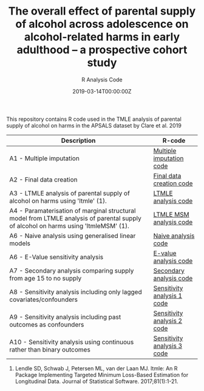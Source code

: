 ﻿---
title: 'The overall effect of parental supply of alcohol across adolescence on alcohol-related harms in early adulthood – a prospective cohort study'
subtitle: 'R Analysis Code'
summary: R Analysis Code
authors:
- admin
tags:
- Alcohol
- Adolescence
- Longitudinal cohort study
- Causal inference
categories: []
date: "2019-03-14T00:00:00Z"
lastmod: "2019-06-22T00:00:00Z"
featured: false
draft: false
image:
  placement: 2
  caption: ""
  focal_point: ""
  preview_only: false
projects:
- APSALS
- causal-inference
---

This repository contains R code used in the TMLE analysis of parental supply of alcohol on harms in the APSALS dataset by Clare et al. 2019

| Description | R-code |
| --- | --- |
| A1 - Multiple imputation | [Multiple imputation code](Code/A1_multiple_imputation.R) |
| A2 - Final data creation | [Final data creation code](Code/A2_final_data_creation.R) |
| A3 - LTMLE analysis of parental supply of alcohol on harms using 'ltmle' (1). | [LTMLE analysis code](Code/A3_ltmle_analysis.R) |
| A4 - Paramaterisation of marginal structural model from LTMLE analysis of parental supply of alcohol on harms using 'ltmleMSM' (1). | [LTMLE MSM analysis code](Code/A4_ltmle_msm_analysis.R) |
| A6 - Naive analysis using generalised linear models | [Naive analysis code](Code/A5_naive_analysis.R) |
| A6 - E-Value sensitivity analysis | [E-value analysis code](Code/A6_evalue_analysis.R) |
| A7 - Secondary analysis comparing supply from age 15 to no supply | [Secondary analysis code](Code/A7_secondary_supply_at_age_15.R) |
| A8 - Sensitivity analysis including only lagged covariates/confounders | [Sensitivity analysis 1 code](Code/A8_sensitivity_lagged_predictors.R) |
| A9 - Sensitivity analysis including past outcomes as confounders | [Sensitivity analysis 2 code](Code/A9_sensitivity_control_for_past_outcomes.R) |
| A10 - Sensitivity analysis using continuous rather than binary outcomes | [Sensitivity analysis 3 code](Code/A10_sensitivity_continuous_outcomes.R) |

1. Lendle SD, Schwab J, Petersen ML, van der Laan MJ. ltmle: An R Package Implementing Targeted Minimum Loss-Based Estimation for Longitudinal Data. Journal of Statistical Software. 2017;81(1):1-21.